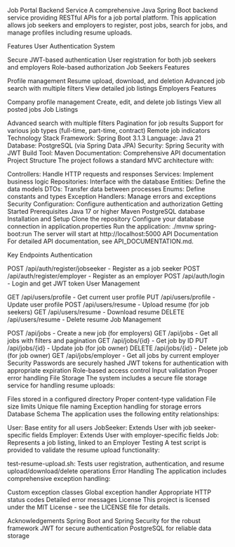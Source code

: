 Job Portal Backend Service
A comprehensive Java Spring Boot backend service providing RESTful APIs for a job portal platform. This application allows job seekers and employers to register, post jobs, search for jobs, and manage profiles including resume uploads.

Features
User Authentication System

Secure JWT-based authentication
User registration for both job seekers and employers
Role-based authorization
Job Seekers Features

Profile management
Resume upload, download, and deletion
Advanced job search with multiple filters
View detailed job listings
Employers Features

Company profile management
Create, edit, and delete job listings
View all posted jobs
Job Listings

Advanced search with multiple filters
Pagination for job results
Support for various job types (full-time, part-time, contract)
Remote job indicators
Technology Stack
Framework: Spring Boot 3.1.3
Language: Java 21
Database: PostgreSQL (via Spring Data JPA)
Security: Spring Security with JWT
Build Tool: Maven
Documentation: Comprehensive API documentation
Project Structure
The project follows a standard MVC architecture with:

Controllers: Handle HTTP requests and responses
Services: Implement business logic
Repositories: Interface with the database
Entities: Define the data models
DTOs: Transfer data between processes
Enums: Define constants and types
Exception Handlers: Manage errors and exceptions
Security Configuration: Configure authentication and authorization
Getting Started
Prerequisites
Java 17 or higher
Maven
PostgreSQL database
Installation and Setup
Clone the repository
Configure your database connection in application.properties
Run the application:
./mvnw spring-boot:run
The server will start at http://localhost:5000
API Documentation
For detailed API documentation, see API_DOCUMENTATION.md.

Key Endpoints
Authentication

POST /api/auth/register/jobseeker - Register as a job seeker
POST /api/auth/register/employer - Register as an employer
POST /api/auth/login - Login and get JWT token
User Management

GET /api/users/profile - Get current user profile
PUT /api/users/profile - Update user profile
POST /api/users/resume - Upload resume (for job seekers)
GET /api/users/resume - Download resume
DELETE /api/users/resume - Delete resume
Job Management

POST /api/jobs - Create a new job (for employers)
GET /api/jobs - Get all jobs with filters and pagination
GET /api/jobs/{id} - Get job by ID
PUT /api/jobs/{id} - Update job (for job owner)
DELETE /api/jobs/{id} - Delete job (for job owner)
GET /api/jobs/employer - Get all jobs by current employer
Security
Passwords are securely hashed
JWT tokens for authentication with appropriate expiration
Role-based access control
Input validation
Proper error handling
File Storage
The system includes a secure file storage service for handling resume uploads:

Files stored in a configured directory
Proper content-type validation
File size limits
Unique file naming
Exception handling for storage errors
Database Schema
The application uses the following entity relationships:

User: Base entity for all users
JobSeeker: Extends User with job seeker-specific fields
Employer: Extends User with employer-specific fields
Job: Represents a job listing, linked to an Employer
Testing
A test script is provided to validate the resume upload functionality:

test-resume-upload.sh: Tests user registration, authentication, and resume upload/download/delete operations
Error Handling
The application includes comprehensive exception handling:

Custom exception classes
Global exception handler
Appropriate HTTP status codes
Detailed error messages
License
This project is licensed under the MIT License - see the LICENSE file for details.

Acknowledgements
Spring Boot and Spring Security for the robust framework
JWT for secure authentication
PostgreSQL for reliable data storage
